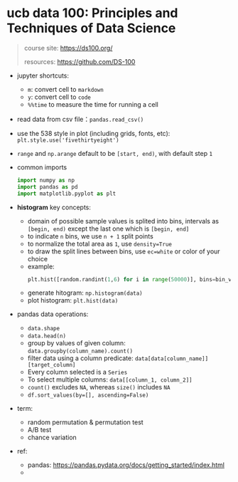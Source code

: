 # ucb data 100: Principles and Techniques of Data Science

> course site: https://ds100.org/
> 
> resources: https://github.com/DS-100


* jupyter shortcuts:
  - `m`: convert cell to `markdown`
  - `y`: convert cell to `code`
  - `%%time` to measure the time for running a cell
* read data from csv file：`pandas.read_csv()`
* use the 538 style in plot (including grids, fonts, etc): `plt.style.use('fivethirtyeight')`
* `range` and `np.arange` default to be `[start, end)`, with default step `1`
* common imports
  ```python
  import numpy as np
  import pandas as pd
  import matplotlib.pyplot as plt
  ```
* **histogram** key concepts:
  - domain of possible sample values is splited into bins, intervals as `[begin, end)` except the last one which is `[begin, end]`
  - to indicate `n` bins, we use `n + 1` split points
  - to normalize the total area as `1`, use `density=True`
  - to draw the split lines between bins, use `ec=white` or color of your choice
  - example:
    ```python
    plt.hist([random.randint(1,6) for i in range(50000)], bins=bin_values, ec='white', density=True)
    ```
  - generate hitogram: `np.histogram(data)`
  - plot histogram: `plt.hist(data)`
* pandas data operations:
  - `data.shape`
  - `data.head(n)`
  - group by values of given column: `data.groupby(column_name).count()`
  - filter data using a column predicate: `data[data[column_name]][target_column]`
  - Every column selected is a `Series`
  - To select multiple columns: `data[[column_1, column_2]]`
  - `count()` excludes `NA`, whereas `size()` includes `NA`
  - `df.sort_values(by=[], ascending=False)`
* term:
  - random permutation & permutation test
  - A/B test
  - chance variation
 
* ref:
  - pandas: https://pandas.pydata.org/docs/getting_started/index.html
  - 
